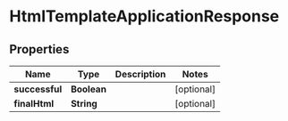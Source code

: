 
# HtmlTemplateApplicationResponse

## Properties
Name | Type | Description | Notes
------------ | ------------- | ------------- | -------------
**successful** | **Boolean** |  |  [optional]
**finalHtml** | **String** |  |  [optional]




